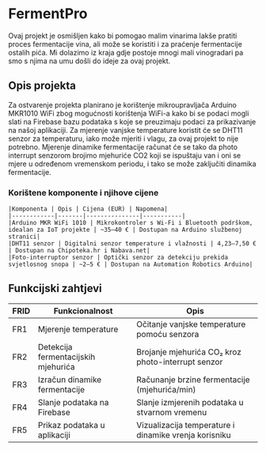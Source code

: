 # FermentPro

Ovaj projekt je osmišljen kako bi pomogao malim vinarima lakše pratiti proces fermentacije vina, ali može se koristiti i za praćenje fermentacije ostalih pića. Mi dolazimo iz kraja gdje postoje mnogi mali vinogradari pa smo s njima na umu došli do ideje za ovaj projekt.

## Opis projekta
Za ostvarenje projekta planirano je korištenje mikroupravljača Arduino MKR1010 WiFi zbog mogućnosti korištenja WiFi-a kako bi se podaci mogli slati na Firebase bazu podataka s koje se preuzimaju podaci za prikazivanje na našoj aplikaciji. Za mjerenje vanjske temperature koristit će se DHT11 senzor za temperaturu, iako može mjeriti i vlagu, za ovaj projekt to nije potrebno. Mjerenje dinamike fermentacije računat će se tako da photo interrupt senzorom brojimo mjehuriće CO2 koji se ispuštaju van i oni se mjere u određenom vremenskom periodu, i tako se može zaključiti dinamika fermentacije.

  ### Korištene komponente i njihove cijene

    |Komponenta | Opis | Cijena (EUR) | Napomena|
    |------------|-------|---------------|-----------|
    |Arduino MKR WiFi 1010 | Mikrokontroler s Wi-Fi i Bluetooth podrškom, idealan za IoT projekte | ~35–40 € | Dostupan na Arduino službenoj stranici|
    |DHT11 senzor | Digitalni senzor temperature i vlažnosti | 4,23–7,50 € | Dostupan na Chipoteka.hr i Nabava.net|
    |Foto-interruptor senzor | Optički senzor za detekciju prekida svjetlosnog snopa | ~2–5 € | Dostupan na Automation Robotics Arduino|

## Funkcijski zahtjevi

FRID | Funkcionalnost | Opis
-----|-----------------|---------
FR1 | Mjerenje temperature | Očitanje vanjske temperature pomoću senzora
FR2 | Detekcija fermentacijskih mjehurića | Brojanje mjehurića CO₂ kroz photo-interrupt senzor
FR3 | Izračun dinamike fermentacije | Računanje brzine fermentacije (mjehurića/min)
FR4 | Slanje podataka na Firebase | Slanje izmjerenih podataka u stvarnom vremenu
FR5 | Prikaz podataka u aplikaciji | Vizualizacija temperature i dinamike vrenja korisniku
